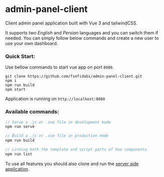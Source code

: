 # admin-panel-client

Client admin panel application built with Vue 3 and tailwindCSS.

It supports two _English_ and _Persian_ languages and you can switch them if needed.
You can simply follow below commands and create a new user to use your own dashboard.  

### Quick Start:

Use bellow commands to start vue app on port `8080`.

```
git clone https://github.com/fsefidabi/admin-panel-client.git
npm i
npm run build
npm start
```

Application is running on `http://localhost:8080`

### Available commands:

```javascript
// Serve a .js or .vue file in development mode
npm run serve

// Build a .js or .vue file in production mode
npm run build

// Linting both the template and script parts of Vue components
npm run lint
```

To use all features you should also clone and run the [server side application](https://github.com/fsefidabi/admin-panel-sever.git).
